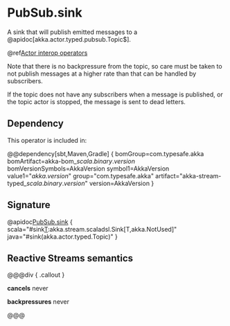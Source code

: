 # PubSub.sink

A sink that will publish emitted messages to a @apidoc[akka.actor.typed.pubsub.Topic$].

@ref[Actor interop operators](../index.md#actor-interop-operators)

Note that there is no backpressure from the topic, so care must be taken to not publish messages at a higher rate than that can be handled 
by subscribers.

If the topic does not have any subscribers when a message is published, or the topic actor is stopped, the message is sent to dead letters.

## Dependency

This operator is included in:

@@dependency[sbt,Maven,Gradle] {
bomGroup=com.typesafe.akka bomArtifact=akka-bom_$scala.binary.version$ bomVersionSymbols=AkkaVersion
symbol1=AkkaVersion
value1="$akka.version$"
group="com.typesafe.akka"
artifact="akka-stream-typed_$scala.binary.version$"
version=AkkaVersion
}

## Signature

@apidoc[PubSub.sink](akka.stream.typed.*.PubSub$) { scala="#sink[T](topic:akka.actor.typed.Toppic[T]):akka.stream.scaladsl.Sink[T,akka.NotUsed]" java="#sink(akka.actor.typed.Topic)" }

## Reactive Streams semantics

@@@div { .callout }

**cancels** never

**backpressures** never

@@@